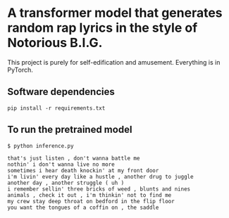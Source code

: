 # A transformer model that generates random rap lyrics in the style of Notorious B.I.G.

This project is purely for self-edification and amusement. Everything is in PyTorch.

## Software dependencies

`pip install -r requirements.txt`


## To run the pretrained model


```
$ python inference.py

that's just listen , don't wanna battle me 
nothin' i don't wanna live no more 
sometimes i hear death knockin' at my front door 
i'm livin' every day like a hustle , another drug to juggle 
another day , another struggle ( uh ) 
i remember sellin' three bricks of weed , blunts and nines 
animals , check it out , i'm thinkin' not to find me 
my crew stay deep throat on bedford in the flip floor 
you want the tongues of a coffin on , the saddle 
```